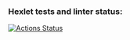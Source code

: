 ### Hexlet tests and linter status:
[![Actions Status](https://github.com/Blantov/layout-designer-project-lvl1/workflows/hexlet-check/badge.svg)](https://github.com/Blantov/layout-designer-project-lvl1/actions)
